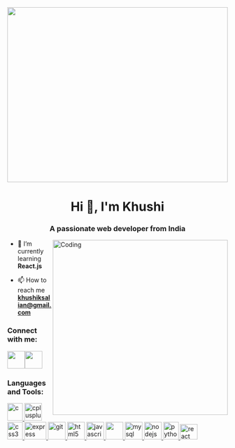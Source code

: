 <img src="https://www.codeimmersives.com/wp-content/uploads/2021/04/term1.png" width="100%" height="400">
<h1 align="center">Hi 👋, I'm Khushi</h1>
<h3 align="center">A passionate web developer from India</h3>
<img align="right" alt="Coding" width="400" src="https://media.tenor.com/S59bPkT0pqcAAAAC/programming.gif" >

- 🌱 I’m currently learning **React.js**

- 📫 How to reach me **khushiksalian@gmail.com**

<h3 align="left">Connect with me:</h3>
<p align="left">
<a href="https://linkedin.com/in/https://www.linkedin.com/in/khushi-k-51a951245/" target="blank"><img align="center" src="https://static.vecteezy.com/system/resources/previews/018/930/584/original/linkedin-logo-linkedin-icon-transparent-free-png.png" height="40" width="40" /></a><a href="https://www.instagram.com/_khushiiii_k" target="blank"><img align="center" src="https://pbs.twimg.com/profile_images/1526231349354303489/3Bg-2ZsT_400x400.jpg" height="40" width="40" /></a>
</p>

<h3 align="left">Languages and Tools:</h3>
<p align="left"> <a href="https://www.cprogramming.com/" target="_blank" rel="noreferrer"> <img src="https://upload.wikimedia.org/wikipedia/commons/thumb/1/18/C_Programming_Language.svg/1853px-C_Programming_Language.svg.png" alt="c" width="35" height="40"/> </a> <a href="https://www.w3schools.com/cpp/" target="_blank" rel="noreferrer"> <img src="https://play-lh.googleusercontent.com/x4XUYuEs5aMObda48z6rj9ap_arbTIbwV0gQw_XaMB3UNkhkV44hAQ7nB8MSYqI3Vsk" alt="cplusplus" width="40" height="40"/> </a><a href="https://www.w3schools.com/css/" target="_blank" rel="noreferrer"> <img src="https://upload.wikimedia.org/wikipedia/commons/thumb/d/d5/CSS3_logo_and_wordmark.svg/1200px-CSS3_logo_and_wordmark.svg.png" alt="css3" width="35" height="40"/> </a><a href="https://expressjs.com" target="_blank" rel="noreferrer"> <img src="https://p7.hiclipart.com/preview/545/451/583/node-js-express-js-javascript-solution-stack-web-application-others-thumbnail.jpg" alt="express" width="50" height="40"/> </a><a href="https://git-scm.com/" target="_blank" rel="noreferrer"> <img src="https://www.vectorlogo.zone/logos/git-scm/git-scm-icon.svg" alt="git" width="40" height="40"/> </a><a href="https://www.w3.org/html/" target="_blank" rel="noreferrer"> <img src="https://upload.wikimedia.org/wikipedia/commons/thumb/6/61/HTML5_logo_and_wordmark.svg/768px-HTML5_logo_and_wordmark.svg.png" alt="html5" width="40" height="40"/> </a><a href="https://developer.mozilla.org/en-US/docs/Web/JavaScript" target="_blank" rel="noreferrer"> <img src="https://upload.wikimedia.org/wikipedia/commons/6/6a/JavaScript-logo.png" alt="javascript" width="40" height="40"/> </a><a href="https://www.mongodb.com/" target="_blank" rel="noreferrer"> <img src="https://cdn.icon-icons.com/icons2/2415/PNG/512/mongodb_original_wordmark_logo_icon_146425.png" width="40" height="40"/> </a><a href="https://www.mysql.com/" target="_blank" rel="noreferrer"> <img src="https://pipedream.com/s.v0/app_1YMhwo/logo/orig" alt="mysql" width="40" height="40"/> </a> <a href="https://nodejs.org" target="_blank" rel="noreferrer"> <img src="https://cdn.freebiesupply.com/logos/thumbs/2x/nodejs-1-logo.png" alt="nodejs" width="40" height="40"/> </a><a href="https://www.python.org" target="_blank" rel="noreferrer"> <img src="https://upload.wikimedia.org/wikipedia/commons/thumb/c/c3/Python-logo-notext.svg/1869px-Python-logo-notext.svg.png" alt="python" width="35" height="40"/> </a><a href="https://reactjs.org/" target="_blank" rel="noreferrer"> <img src="https://upload.wikimedia.org/wikipedia/commons/thumb/a/a7/React-icon.svg/539px-React-icon.svg.png" alt="react" width="40" height="35"/> </a> </p>
